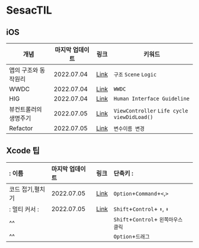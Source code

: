 # SesacTIL


## iOS 

| 개념  |  마지막 업데이트  | 링크 | 키워드  |   
|---|---|---|---|
| 앱의 구조와 동작원리  |  2022.07.04 | [Link](https://github.com/heydoy/SesacTIL/issues/1#issue-1293263127)   | `구조` `Scene` `Logic` | 
| WWDC | 2022.07.04  | [Link](https://github.com/heydoy/SesacTIL/issues/2#issue-1293266122)   | `WWDC`  | 
|  HIG | 2022.07.04  |  [Link](https://github.com/heydoy/SesacTIL/issues/3#issue-1293268939)  |  `Human Interface Guideline` | 
|  뷰컨트롤러의 생명주기 | 2022.07.05  |  [Link](https://github.com/heydoy/SesacTIL/issues/4#issue-1293884374)  |  `ViewController` `Life cycle` `viewDidLoad()`  | 
| Refactor | 2022.07.05 | [Link](https://github.com/heydoy/SesacTIL/issues/5#issue-1293887628) |`변수이름 변경`|


## Xcode 팁
|: 이름  |  마지막 업데이트  | 링크 | 단축키  :|  
|:---|:---|:---|:---|
| 코드 접기,펼치기  |  2022.07.05  | [Link](https://github.com/heydoy/SesacTIL/issues/6#issuecomment-1174708916) | `Option`+`Command`+`<`,`>`   |
| : 멀티 커서 :  |2022.07.05|[Link]()|`Shift`+`Control`+ `⬆️`, `⬇️`|
| ^^ | | |`Shift`+`Control`+ `왼쪽마우스 클릭`|
| ^^  | | |`Option`+`드래그`|

